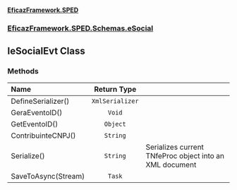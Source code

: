 #### [EficazFramework.SPED](EficazFrameworkSPED.md 'EficazFramework SPED')
### [EficazFramework.SPED.Schemas.eSocial](EficazFramework.SPED.Schemas.eSocial.md 'EficazFramework.SPED.Schemas.eSocial')

## IeSocialEvt Class
### Methods

| Name | Return Type | |
| :--- | :---: | :--- |
| DefineSerializer() | `XmlSerializer` |  |
| GeraEventoID() | `Void` |  |
| GetEventoID() | `Object` |  |
| ContribuinteCNPJ() | `String` |  |
| Serialize() | `String` | Serializes current TNfeProc object into an XML document |
| SaveToAsync(Stream) | `Task` |  |
